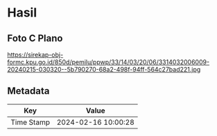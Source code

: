 # Hasil

## Foto C Plano

https://sirekap-obj-formc.kpu.go.id/850d/pemilu/ppwp/33/14/03/20/06/3314032006009-20240215-030320--5b790270-68a2-498f-94ff-564c27bad221.jpg


## Metadata

| Key        | Value               |
| ---------- | ------------------- |
| Time Stamp | 2024-02-16 10:00:28 |



